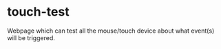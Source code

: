 # touch-test
Webpage which can test all the mouse/touch device about what event(s) will be triggered.
